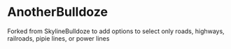 # AnotherBulldoze
Forked from SkylineBulldoze to add options to select only roads, highways, railroads, pipie lines, or power lines
